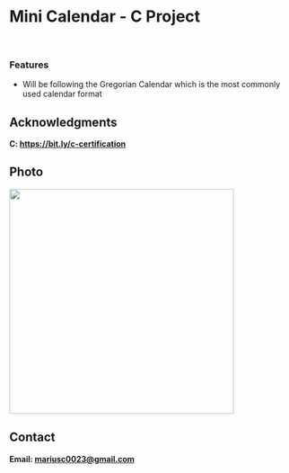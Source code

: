 <h1>Mini Calendar - C Project</h1>
<br>
<h3>Features</h3>
<ul>
    <li> Will be following the Gregorian Calendar which is the most commonly used calendar format</li>
</ul>

<h2>Acknowledgments</h2>

<b>C: https://bit.ly/c-certification<b>
<br>


<h2>Photo</h2>
<img src="carsImage.png" with="300" height="400">
<br>

<h2>Contact</h2>

<b> Email: mariusc0023@gmail.com </b>
